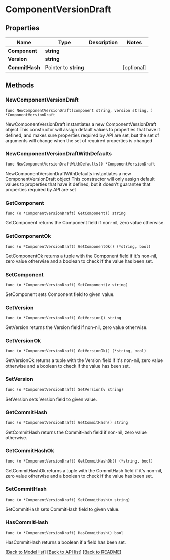 # ComponentVersionDraft

## Properties

Name | Type | Description | Notes
------------ | ------------- | ------------- | -------------
**Component** | **string** |  | 
**Version** | **string** |  | 
**CommitHash** | Pointer to **string** |  | [optional] 

## Methods

### NewComponentVersionDraft

`func NewComponentVersionDraft(component string, version string, ) *ComponentVersionDraft`

NewComponentVersionDraft instantiates a new ComponentVersionDraft object
This constructor will assign default values to properties that have it defined,
and makes sure properties required by API are set, but the set of arguments
will change when the set of required properties is changed

### NewComponentVersionDraftWithDefaults

`func NewComponentVersionDraftWithDefaults() *ComponentVersionDraft`

NewComponentVersionDraftWithDefaults instantiates a new ComponentVersionDraft object
This constructor will only assign default values to properties that have it defined,
but it doesn't guarantee that properties required by API are set

### GetComponent

`func (o *ComponentVersionDraft) GetComponent() string`

GetComponent returns the Component field if non-nil, zero value otherwise.

### GetComponentOk

`func (o *ComponentVersionDraft) GetComponentOk() (*string, bool)`

GetComponentOk returns a tuple with the Component field if it's non-nil, zero value otherwise
and a boolean to check if the value has been set.

### SetComponent

`func (o *ComponentVersionDraft) SetComponent(v string)`

SetComponent sets Component field to given value.


### GetVersion

`func (o *ComponentVersionDraft) GetVersion() string`

GetVersion returns the Version field if non-nil, zero value otherwise.

### GetVersionOk

`func (o *ComponentVersionDraft) GetVersionOk() (*string, bool)`

GetVersionOk returns a tuple with the Version field if it's non-nil, zero value otherwise
and a boolean to check if the value has been set.

### SetVersion

`func (o *ComponentVersionDraft) SetVersion(v string)`

SetVersion sets Version field to given value.


### GetCommitHash

`func (o *ComponentVersionDraft) GetCommitHash() string`

GetCommitHash returns the CommitHash field if non-nil, zero value otherwise.

### GetCommitHashOk

`func (o *ComponentVersionDraft) GetCommitHashOk() (*string, bool)`

GetCommitHashOk returns a tuple with the CommitHash field if it's non-nil, zero value otherwise
and a boolean to check if the value has been set.

### SetCommitHash

`func (o *ComponentVersionDraft) SetCommitHash(v string)`

SetCommitHash sets CommitHash field to given value.

### HasCommitHash

`func (o *ComponentVersionDraft) HasCommitHash() bool`

HasCommitHash returns a boolean if a field has been set.


[[Back to Model list]](../README.md#documentation-for-models) [[Back to API list]](../README.md#documentation-for-api-endpoints) [[Back to README]](../README.md)


